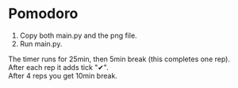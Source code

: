 # Pomodoro
1. Copy both main.py and the png file.<br/>
2. Run main.py.

The timer runs for 25min, then 5min break (this completes one rep).<br/>
After each rep it adds tick "✔".<br/>
After 4 reps you get 10min break. 
